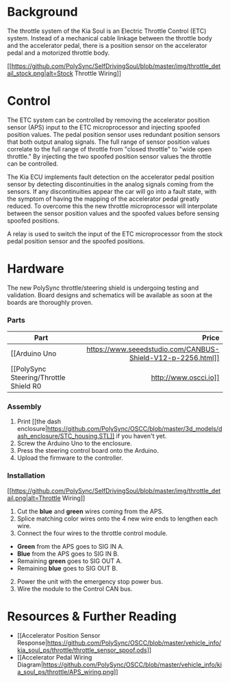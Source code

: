 # Background

The throttle system of the Kia Soul is an Electric Throttle Control (ETC) system. Instead of a mechanical cable linkage between the throttle body and the accelerator pedal, there is a position sensor on the accelerator pedal and a motorized throttle body.

[[https://github.com/PolySync/SelfDrivingSoul/blob/master/img/throttle_detail_stock.png|alt=Stock Throttle Wiring]]

# Control

The ETC system can be controlled by removing the accelerator position sensor (APS) input to the ETC microprocessor and injecting spoofed position values. The pedal position sensor uses redundant position sensors that both output analog signals. The full range of sensor position values correlate to the full range of throttle from "closed throttle" to "wide open throttle." By injecting the two spoofed position sensor values the throttle can be controlled.

The Kia ECU implements fault detection on the accelerator pedal position sensor by detecting discontinuities in the analog signals coming from the sensors. If any discontinuities appear the car will go into a fault state, with the symptom of having the mapping of the accelerator pedal greatly reduced. To overcome this the new throttle microprocessor will interpolate between the sensor position values and the spoofed values before sensing spoofed positions.

A relay is used to switch the input of the ETC microprocessor from the stock pedal position sensor and the spoofed positions.

# Hardware

The new PolySync throttle/steering shield is undergoing testing and validation. Board designs and schematics will be available as soon at the boards are thoroughly proven.

### Parts

| Part          | Price  |
| ------------- | -----:|
| [[Arduino Uno|https://www.seeedstudio.com/CANBUS-Shield-V12-p-2256.html]]      | $24.95 |
| [[PolySync Steering/Throttle Shield R0|http://www.oscci.io]]      | $649 (purchased with complete shield kit) |

### Assembly
1. Print [[the dash enclosure|https://github.com/PolySync/OSCC/blob/master/3d_models/dash_enclosure/STC_housing.STL]] if you haven't yet.
2. Screw the Arduino Uno to the enclosure.
3. Press the steering control board onto the Arduino.
4. Upload the firmware to the controller.

### Installation

[[https://github.com/PolySync/SelfDrivingSoul/blob/master/img/throttle_detail.png|alt=Throttle Wiring]]

1. Cut the **blue** and **green** wires coming from the APS.
2. Splice matching color wires onto the 4 new wire ends to lengthen each wire.
3. Connect the four wires to the throttle control module.
 * **Green** from the APS goes to SIG IN A.
 * **Blue** from the APS goes to SIG IN B.
 * Remaining **green** goes to SIG OUT A.
 * Remaining **blue** goes to SIG OUT B.
2. Power the unit with the emergency stop power bus.
3. Wire the module to the Control CAN bus.

# Resources & Further Reading
- [[Accelerator Position Sensor Response|https://github.com/PolySync/OSCC/blob/master/vehicle_info/kia_soul_ps/throttle/throttle_sensor_spoof.ods]]
- [[Accelerator Pedal Wiring Diagram|https://github.com/PolySync/OSCC/blob/master/vehicle_info/kia_soul_ps/throttle/APS_wiring.png]]
